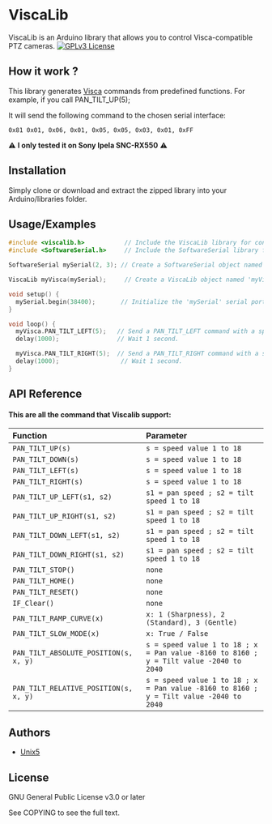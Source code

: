 
# ViscaLib

ViscaLib is an Arduino library that allows you to control Visca-compatible PTZ cameras.
[![GPLv3 License](https://img.shields.io/badge/License-GPL%20v3-yellow.svg)](https://opensource.org/licenses/)


## How it work ?

This library generates [Visca](https://en.wikipedia.org/wiki/VISCA_Protocol) commands from predefined functions. For example, if you call PAN_TILT_UP(5);

It will send the following command to the chosen serial interface:

```
0x81 0x01, 0x06, 0x01, 0x05, 0x05, 0x03, 0x01, 0xFF
```

⚠️ **I only tested it on Sony Ipela SNC-RX550** ⚠️

## Installation

Simply clone or download and extract the zipped library into your Arduino/libraries folder.
## Usage/Examples

```c++
#include <viscalib.h>           // Include the ViscaLib library for controlling VISCA-compatible devices.
#include <SoftwareSerial.h>     // Include the SoftwareSerial library for creating a software serial port.

SoftwareSerial mySerial(2, 3); // Create a SoftwareSerial object named 'mySerial' using pins 2 (TX) and 3 (RX).

ViscaLib myVisca(mySerial);     // Create a ViscaLib object named 'myVisca' using the 'mySerial' serial port.

void setup() {
  mySerial.begin(38400);       // Initialize the 'mySerial' serial port at a baud rate of 38400 (adjust to match your camera's serial port speed).
}

void loop() {
  myVisca.PAN_TILT_LEFT(5);   // Send a PAN_TILT_LEFT command with a speed of 5 (adjust speed as needed).
  delay(1000);                // Wait 1 second.

  myVisca.PAN_TILT_RIGHT(5);  // Send a PAN_TILT_RIGHT command with a speed of 5 (adjust speed as needed).
  delay(1000);                 // Wait 1 second.
}
```

## API Reference

#### This are all the command that Viscalib support:


| Function | Parameter |
| :-------- | :------- |
| `PAN_TILT_UP(s)` | `s = speed value 1 to 18` | 
| `PAN_TILT_DOWN(s)` | `s = speed value 1 to 18` | 
| `PAN_TILT_LEFT(s)` | `s = speed value 1 to 18` | 
| `PAN_TILT_RIGHT(s)` | `s = speed value 1 to 18` | 
| `PAN_TILT_UP_LEFT(s1, s2)` | `s1 = pan speed ; s2 = tilt speed 1 to 18` |
| `PAN_TILT_UP_RIGHT(s1, s2)` | `s1 = pan speed ; s2 = tilt speed 1 to 18` |
| `PAN_TILT_DOWN_LEFT(s1, s2)` | `s1 = pan speed ; s2 = tilt speed 1 to 18` |
| `PAN_TILT_DOWN_RIGHT(s1, s2)` | `s1 = pan speed ; s2 = tilt speed 1 to 18` |
| `PAN_TILT_STOP()` | `none` |
| `PAN_TILT_HOME()` | `none` |
| `PAN_TILT_RESET()` | `none` |
| `IF_Clear()` | `none` |
| `PAN_TILT_RAMP_CURVE(x)` | `x: 1 (Sharpness), 2 (Standard), 3 (Gentle)` |
| `PAN_TILT_SLOW_MODE(x)` | `x: True / False` |
| `PAN_TILT_ABSOLUTE_POSITION(s, x, y)` | `s = speed value 1 to 18 ; x = Pan value -8160 to 8160 ; y = Tilt value -2040 to 2040` |
| `PAN_TILT_RELATIVE_POSITION(s, x, y)` | `s = speed value 1 to 18 ; x = Pan value -8160 to 8160 ; y = Tilt value -2040 to 2040` |

## Authors

- [Unix5](https://unix5.net)


## License

GNU General Public License v3.0 or later

See COPYING to see the full text.